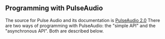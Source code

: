 
##  Programming with PulseAudio 


The source for Pulse Audio and its documentation is [PulseAudio 2.0](http://freedesktop.org/software/pulseaudio/doxygen/index.html) There are two ways of programming with PulseAudio:
the "simple API" and the "asynchronous API".
Both are described below.
